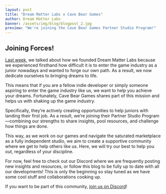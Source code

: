 ```yaml
---
layout: post
title: "Dream Matter Labs x Cave Bear Games"
author: Dream Matter Labs
banner: /assets/img/blog/blogpost_2.jpg
preview: "We're joining the Cave Bear Games Partner Studio Program!"
---
```

<h2 class="post-h2">Joining Forces!</h2>

<a class="post-link" href="/2025/03/21/dream-matter-labs-introduction/">Last week</a>, we talked about how we founded Dream Matter Labs because we experienced firsthand how difficult it is to enter the game industry as a junior nowadays and wanted to forge our own path. As a result, we now dedicate ourselves to bringing dreams to life.

This means that if you are a fellow indie developer or simply someone aspiring to enter the game industry like us, we want to help you achieve your dreams. Fortunately, Cave Bear Games shares part of this mission and helps us with shaking up the game industry. 

Specifically, they’re actively creating opportunities to help juniors with landing their first job. As a result, we’re joining their Partner Studio Program—combining our strengths to share insights, pool resources, and challenge how things are done. 

This way, as we work on our games and navigate the saturated marketplace as a fully independent studio, we aim to create a supportive community where we get to help others like us. Here, we will try our best to help you out, regardless of your discipline. 

For now, feel free to check out our Discord where we are frequently posting new insights and resources, or follow this blog to be fully up to date with all our developments! This is only the beginning so stay tuned as we have some cool stuff and collaborations cooking up.

If you want to be part of this community, <a class="post-link" href="https://discord.gg/XAYvJhkkqE">join us on Discord</a>!